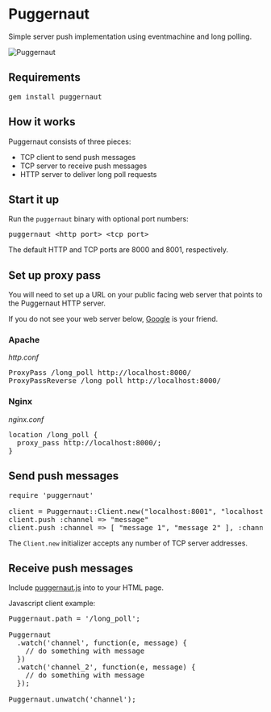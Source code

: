 Puggernaut
==========

Simple server push implementation using eventmachine and long polling.

![Puggernaut](/winton/puggernaut/raw/master/puggernaut.png)

Requirements
------------

<pre>
gem install puggernaut
</pre>

How it works
------------

Puggernaut consists of three pieces:

* TCP client to send push messages
* TCP server to receive push messages
* HTTP server to deliver long poll requests

Start it up
-----------

Run the <code>puggernaut</code> binary with optional port numbers:

<pre>
puggernaut &lt;http port&gt; &lt;tcp port&gt;
</pre>

The default HTTP and TCP ports are 8000 and 8001, respectively.

Set up proxy pass
-----------------

You will need to set up a URL on your public facing web server that points to the Puggernaut HTTP server.

If you do not see your web server below, [Google](http://google.com) is your friend.

### Apache

*http.conf*

<pre>
ProxyPass /long_poll http://localhost:8000/
ProxyPassReverse /long_poll http://localhost:8000/
</pre>

### Nginx

*nginx.conf*

<pre>
location /long_poll {
  proxy_pass http://localhost:8000/;
}
</pre>

Send push messages
------------------

<pre>
require 'puggernaut'

client = Puggernaut::Client.new("localhost:8001", "localhost:9001")
client.push :channel => "message"
client.push :channel => [ "message 1", "message 2" ], :channel_2 => "message"
</pre>

The <code>Client.new</code> initializer accepts any number of TCP server addresses.

Receive push messages
---------------------

Include [puggernaut.js](/winton/puggernaut/public/puggernaut.js) into to your HTML page.

Javascript client example:

<pre>
Puggernaut.path = '/long_poll';

Puggernaut
  .watch('channel', function(e, message) {
    // do something with message
  })
  .watch('channel_2', function(e, message) {
    // do something with message
  });

Puggernaut.unwatch('channel');
</pre>